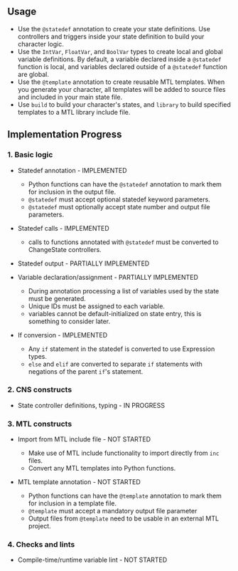 ## Usage

- Use the `@statedef` annotation to create your state definitions. Use controllers and triggers inside your state definition to build your character logic.
- Use the `IntVar`, `FloatVar`, and `BoolVar` types to create local and global variable definitions. By default, a variable declared inside a `@statedef` function is local, and variables declared outside of a `@statedef` function are global.
- Use the `@template` annotation to create reusable MTL templates. When you generate your character, all templates will be added to source files and included in your main state file.
- Use `build` to build your character's states, and `library` to build specified templates to a MTL library include file.

## Implementation Progress

### 1. Basic logic

- Statedef annotation - IMPLEMENTED
    - Python functions can have the `@statedef` annotation to mark them for inclusion in the output file.
    - `@statedef` must accept optional statedef keyword parameters.
    - `@statedef` must optionally accept state number and output file parameters.

- Statedef calls - IMPLEMENTED
    - calls to functions annotated with `@statedef` must be converted to ChangeState controllers.

- Statedef output - PARTIALLY IMPLEMENTED

- Variable declaration/assignment - PARTIALLY IMPLEMENTED
    - During annotation processing a list of variables used by the state must be generated.
    - Unique IDs must be assigned to each variable.
    - variables cannot be default-initialized on state entry, this is something to consider later.

- If conversion - IMPLEMENTED
    - Any `if` statement in the statedef is converted to use Expression types.
    - `else` and `elif` are converted to separate `if` statements with negations of the parent `if`'s statement.

### 2. CNS constructs

- State controller definitions, typing - IN PROGRESS

### 3. MTL constructs

- Import from MTL include file - NOT STARTED
    - Make use of MTL include functionality to import directly from `inc` files.
    - Convert any MTL templates into Python functions.

- MTL template annotation - NOT STARTED
    - Python functions can have the `@template` annotation to mark them for inclusion in a template file.
    - `@template` must accept a mandatory output file parameter
    - Output files from `@template` need to be usable in an external MTL project.

### 4. Checks and lints

- Compile-time/runtime variable lint - NOT STARTED